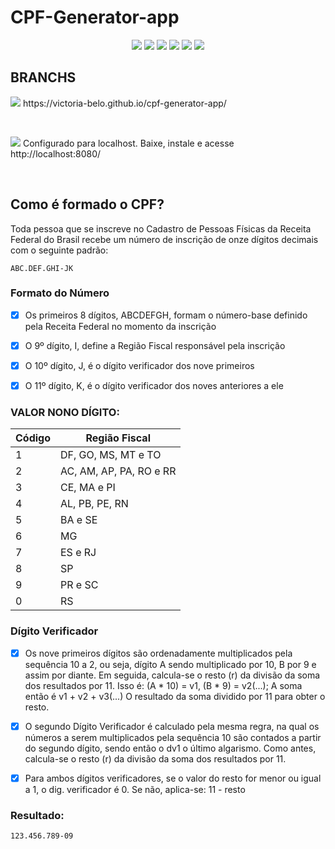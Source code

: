 # CPF-Generator-app

<p align="center">
  <img src="https://img.shields.io/badge/Node.js-%238A4182?style=for-the-badge&logo=node.js&logoColor=white" />  
  <img src = "https://img.shields.io/badge/javascript-%23323330.svg?style=for-the-badge&logo=javascript&logoColor=%23F7DF1E"/>
  <img src="https://img.shields.io/badge/html5-%23E34F26.svg?style=for-the-badge&logo=html5&logoColor=white" />
  <img src="https://img.shields.io/badge/css-%231572B6.svg?style=for-the-badge&logo=css3&logoColor=white" />
  <img src="https://img.shields.io/badge/CONCLUÍDO-green?logo=github&label=STATUS" />
   <img src="https://img.shields.io/badge/ON-green?logo=github&label=GITPAGE" />
</p>

## BRANCHS
<p><img src="https://img.shields.io/badge/MAIN-8A2BE2?logo=git&label=BRANCH&labelColor=white"/> https://victoria-belo.github.io/cpf-generator-app/</p>
<br>
<p><img src="https://img.shields.io/badge/DEV-8A2BE2?logo=git&label=BRANCH&labelColor=white" /> Configurado para localhost. Baixe, instale e acesse http://localhost:8080/ </p>
<br>

## Como é formado o CPF?

Toda pessoa que se inscreve no Cadastro de Pessoas Físicas da Receita Federal do Brasil recebe um número de inscrição de onze dígitos decimais com o seguinte padrão: 

```plaintext
ABC.DEF.GHI-JK
```

### Formato do Número

- [x] Os primeiros 8 dígitos, ABCDEFGH, formam o número-base definido pela Receita Federal no momento da inscrição
- [x] O 9º dígito, I, define a Região Fiscal responsável pela inscrição
- [x] O 10º dígito, J, é o dígito verificador dos nove primeiros
- [x] O 11º dígito, K, é o dígito verificador dos noves anteriores a ele 


### VALOR NONO DÍGITO:

| Código | Região Fiscal                |
|--------|-----------------------------|
| 1      | DF, GO, MS, MT e TO          |
| 2      | AC, AM, AP, PA, RO e RR      |
| 3      | CE, MA e PI                  |
| 4      | AL, PB, PE, RN               |
| 5      | BA e SE                      |
| 6      | MG                            |
| 7      | ES e RJ                      |
| 8      | SP                            |
| 9      | PR e SC                      |
| 0      | RS                            |


### Dígito Verificador

- [x] Os nove primeiros dígitos são ordenadamente multiplicados pela sequência 10 a 2, ou seja, dígito A sendo multiplicado por 10, B por 9 e assim por diante. Em seguida, calcula-se o resto (r) da divisão da soma dos resultados por 11. Isso é:
      (A * 10) = v1, (B * 9) = v2(...); A soma então é v1 + v2 + v3(...)
      O resultado da soma dividido por 11 para obter o resto.

- [x]  O segundo Dígito Verificador é calculado pela mesma regra, na qual os números a serem multiplicados pela sequência 10 são contados a partir do segundo dígito, sendo então o dv1 o último algarismo.  Como antes, calcula-se o resto (r) da divisão da soma dos resultados por 11.

- [x] Para ambos dígitos verificadores, se o valor do resto for menor ou igual a 1, o dig. verificador é 0. Se não, aplica-se: 11 - resto 


### Resultado:
```plaintext
123.456.789-09
```

